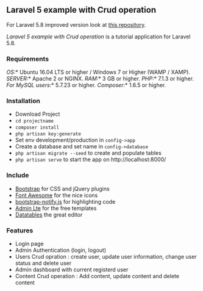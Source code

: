 ## Laravel 5 example with Crud operation ##

For Laravel 5.8 improved version look at [this repository](https://github.com/tbsphpdev/Laraval-5.8-Admin-Authentication-And-CRUD-Opration-Demo).

*Laravel 5 example with Crud operation* is a tutorial application for Laravel 5.8.
### Requirements ###
 *OS:** Ubuntu 16.04 LTS or higher / Windows 7 or Higher (WAMP / XAMP).
 *SERVER:** Apache 2 or NGINX.
 *RAM:** 3 GB or higher.
 *PHP:** 7.1.3 or higher.
 *For MySQL users:** 5.7.23 or higher.
 *Composer:** 1.6.5 or higher.

### Installation ###

* Download Project 
* `cd projectname`
* `composer install`
* `php artisan key:generate`
* Set env development/production in `config->app` 
* Create a database and set name in  `config->database` 
* `php artisan migrate --seed` to create and populate tables
* `php artisan serve` to start the app on http://localhost:8000/

### Include ###

* [Bootstrap](http://getbootstrap.com) for CSS and jQuery plugins
* [Font Awesome](http://fortawesome.github.io/Font-Awesome) for the nice icons
* [bootstrap-notify.js](http://bootstrap-notify.remabledesigns.com/) for highlighting code
* [Admin Lte](https://adminlte.io/themes/AdminLTE/index2.html) for the free templates
* [Datatables](https://datatables.net/) the great editor

### Features ###

* Login page
* Admin Authentication (login, logout)
* Users Crud opration : create user, update user information, change user status and delete user 
* Admin dashboard with current registerd user
*  Content Crud operation : Add content, update content and delete content